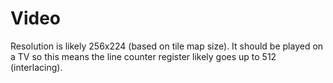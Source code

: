 # Video

Resolution is likely 256x224 (based on tile map size).
It should be played on a TV so this means the line counter register
likely goes up to 512 (interlacing). 